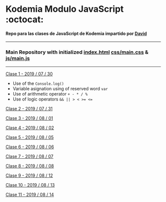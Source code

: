# Kodemia Modulo JavaScript :octocat:

#### Repo para las clases de JavaScript de Kodemia impartido por [David](https://github.com/DavidMoranchel)

---

### Main Repository with initialized [index.html](index.html) [css/main.css](css/main.css) & [js/main.js](js/main.js)

---

[Clase 1 - 2019 / 07 / 30](../../tree/class/2019-07-30)
  * Use of the `Console.log()`
  * Variable asignation using of reserved word `var`
  * Use of arithmetic operator `+ - * / %`
  * Use of logic operators `&& || > < >= <=`

[Clase 2 - 2019 / 07 / 31](../../tree/class/2019-07-31)

[Clase 3 - 2019 / 08 / 01](../../tree/class/2019-08-01)

[Clase 4 - 2019 / 08 / 02](../../tree/class/2019-08-02)

[Clase 5 - 2019 / 08 / 05](../../tree/class/2019-08-05)

[Clase 6 - 2019 / 08 / 06](../../tree/class/2019-08-06)

[Clase 7 - 2019 / 08 / 07](../../tree/class/2019-08-07)

[Clase 8 - 2019 / 08 / 08](../../tree/class/2019-08-08)

[Clase 9 - 2019 / 08 / 12](../../tree/class/2019-08-12)

[Clase 10 - 2019 / 08 / 13](../../tree/class/2019-08-13)

[Clase 11 - 2019 / 08 / 14](../../tree/class/2019-08-14)
